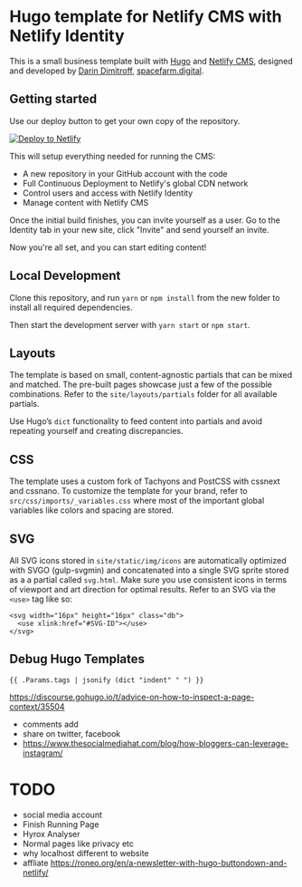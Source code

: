 # Hugo template for Netlify CMS with Netlify Identity

This is a small business template built with [Hugo](https://gohugo.io) and [Netlify CMS](https://github.com/netlify/netlify-cms), designed and developed by [Darin Dimitroff](https://twitter.com/deezel), [spacefarm.digital](https://www.spacefarm.digital).

## Getting started

Use our deploy button to get your own copy of the repository. 

[![Deploy to Netlify](https://www.netlify.com/img/deploy/button.svg)](https://app.netlify.com/start/deploy?repository=https://github.com/netlify-templates/one-click-hugo-cms&stack=cms)

This will setup everything needed for running the CMS:

* A new repository in your GitHub account with the code
* Full Continuous Deployment to Netlify's global CDN network
* Control users and access with Netlify Identity
* Manage content with Netlify CMS

Once the initial build finishes, you can invite yourself as a user. Go to the Identity tab in your new site, click "Invite" and send yourself an invite.

Now you're all set, and you can start editing content!

## Local Development

Clone this repository, and run `yarn` or `npm install` from the new folder to install all required dependencies.

Then start the development server with `yarn start` or `npm start`.

## Layouts

The template is based on small, content-agnostic partials that can be mixed and matched. The pre-built pages showcase just a few of the possible combinations. Refer to the `site/layouts/partials` folder for all available partials.

Use Hugo’s `dict` functionality to feed content into partials and avoid repeating yourself and creating discrepancies.

## CSS

The template uses a custom fork of Tachyons and PostCSS with cssnext and cssnano. To customize the template for your brand, refer to `src/css/imports/_variables.css` where most of the important global variables like colors and spacing are stored.

## SVG

All SVG icons stored in `site/static/img/icons` are automatically optimized with SVGO (gulp-svgmin) and concatenated into a single SVG sprite stored as a a partial called `svg.html`. Make sure you use consistent icons in terms of viewport and art direction for optimal results. Refer to an SVG via the `<use>` tag like so:

```
<svg width="16px" height="16px" class="db">
  <use xlink:href="#SVG-ID"></use>
</svg>
```



## Debug Hugo Templates

	{{ .Params.tags | jsonify (dict "indent" " ") }}
  https://discourse.gohugo.io/t/advice-on-how-to-inspect-a-page-context/35504


  - comments add 
  - share on twitter, facebook
  - https://www.thesocialmediahat.com/blog/how-bloggers-can-leverage-instagram/



# TODO
 - social media account
 - Finish Running Page
 - Hyrox Analyser 
 - Normal pages like privacy etc 
 - why localhost different to website 
 - affliate 
 https://roneo.org/en/a-newsletter-with-hugo-buttondown-and-netlify/